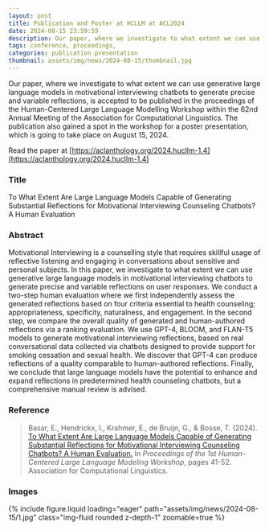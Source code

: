 ```yaml
---
layout: post
title: Publication and Poster at HCLLM at ACL2024
date: 2024-08-15 23:59:59
description: Our paper, where we investigate to what extent we can use generative large language models in motivational interviewing chatbots to generate precise and variable reflections, is accepted to be published in the proceedings of the Human-Centered Large Language Modelling Workshop within ACL2024.
tags: conference, proceedings,
categories: publication presentation
thumbnail: assets/img/news/2024-08-15/thumbnail.jpg
---
```


Our paper, where we investigate to what extent we can use generative large language models in motivational interviewing chatbots to generate precise and variable reflections, is accepted to be published in the proceedings of the Human-Centered Large Language Modelling Workshop within the 62nd Annual Meeting of the Association for Computational Linguistics. The publication also gained a spot in the workshop for a poster presentation, which is going to take place on August 15, 2024.

Read the paper at [https://aclanthology.org/2024.hucllm-1.4](https://aclanthology.org/2024.hucllm-1.4)


### Title

To What Extent Are Large Language Models Capable of Generating Substantial Reflections for Motivational Interviewing Counseling Chatbots? A Human Evaluation

### Abstract

Motivational Interviewing is a counselling style that requires skillful usage of reflective listening and engaging in conversations about sensitive and personal subjects. In this paper, we investigate to what extent we can use generative large language models in motivational interviewing chatbots to generate precise and variable reflections on user responses. We conduct a two-step human evaluation where we first independently assess the generated reflections based on four criteria essential to health counseling; appropriateness, specificity, naturalness, and engagement. In the second step, we compare the overall quality of generated and human-authored reflections via a ranking evaluation. We use GPT-4, BLOOM, and FLAN-T5 models to generate motivational interviewing reflections, based on real conversational data collected via chatbots designed to provide support for smoking cessation and sexual health. We discover that GPT-4 can produce reflections of a quality comparable to human-authored reflections. Finally, we conclude that large language models have the potential to enhance and expand reflections in predetermined health counseling chatbots, but a comprehensive manual review is advised.

### Reference

> Basar, E., Hendrickx, I., Krahmer, E., de Bruijn, G., & Bosse, T. (2024). [To What Extent Are Large Language Models Capable of Generating Substantial Reflections for Motivational Interviewing Counseling Chatbots? A Human Evaluation.](https://aclanthology.org/2024.hucllm-1.4) In <i>Proceedings of the 1st Human-Centered Large Language Modeling Workshop</i>, pages 41-52. Association for Computational Linguistics.

### Images

<div class="row mt-3">
    <div class="col-sm mt-3 mt-md-0">
        {% include figure.liquid loading="eager" path="assets/img/news/2024-08-15/1.jpg" class="img-fluid rounded z-depth-1" zoomable=true %}
    </div>
    <div class="col-sm mt-3 mt-md-0"></div>
    <div class="col-sm mt-3 mt-md-0"></div>
</div>
